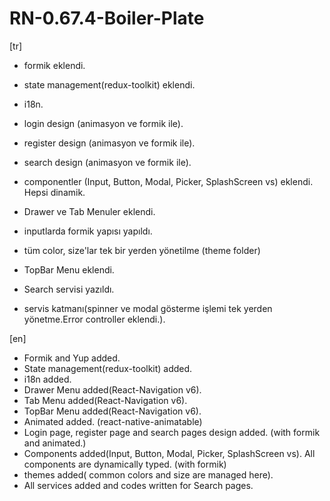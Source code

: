 # RN-0.67.4-Boiler-Plate

[tr]
- formik eklendi.
- state management(redux-toolkit) eklendi. 
- i18n. 
- login design (animasyon ve formik ile). 
- register design (animasyon ve formik ile). 
- search design (animasyon ve formik ile).  
- componentler (Input, Button, Modal, Picker, SplashScreen vs) eklendi. Hepsi dinamik. 
- Drawer ve Tab Menuler eklendi.
- inputlarda formik yapısı yapıldı.
- tüm color, size'lar tek bir yerden yönetilme (theme folder)
- TopBar Menu eklendi.
- Search servisi yazıldı.

- servis katmanı(spinner ve modal gösterme işlemi tek yerden yönetme.Error controller eklendi.).


[en]
- Formik and Yup added.
- State management(redux-toolkit) added.
- i18n added.
- Drawer Menu added(React-Navigation v6).
- Tab Menu added(React-Navigation v6).
- TopBar Menu added(React-Navigation v6).
- Animated added. (react-native-animatable)
- Login page, register page and search pages design added. (with formik and animated.)
- Components added(Input, Button, Modal, Picker, SplashScreen vs). All components are dynamically typed. (with formik)
- themes added( common colors  and size are managed here).
- All services added and codes written for Search pages.
